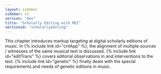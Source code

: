 ```yaml
---
layout: sidebar
sidebar: s1
version: "dev"
title: "Scholarly Editing with MEI"
sectionid: "scholarlyediting"
---
```


This chapter introduces markup targeting at digital scholarly editions of music.
In {% include link id="critApp" %}, the alignment of multiple sources / witnesses of the same musical text is discussed. {% include link id="editTrans" %} covers editorial observations in and interventions to the text. {% include link id="genetic" %} finally deals with the special requirements and needs of genetic editions in music.
